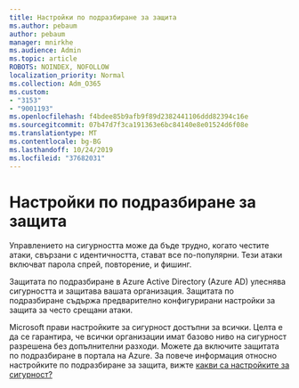 ```yaml
---
title: Настройки по подразбиране за защита
ms.author: pebaum
author: pebaum
manager: mnirkhe
ms.audience: Admin
ms.topic: article
ROBOTS: NOINDEX, NOFOLLOW
localization_priority: Normal
ms.collection: Adm_O365
ms.custom:
- "3153"
- "9001193"
ms.openlocfilehash: f4bdee85b9afb9f89d2382441106ddd82394c16e
ms.sourcegitcommit: 07b47d7f3ca191363e6bc84140e8e01524d6f08e
ms.translationtype: MT
ms.contentlocale: bg-BG
ms.lasthandoff: 10/24/2019
ms.locfileid: "37682031"
---
```

# <a name="security-defaults"></a>Настройки по подразбиране за защита

Управлението на сигурността може да бъде трудно, когато честите атаки, свързани с идентичността, стават все по-популярни. Тези атаки включват парола спрей, повторение, и фишинг.

Защитата по подразбиране в Azure Active Directory (Azure AD) улеснява сигурността и защитава вашата организация. Защитата по подразбиране съдържа предварително конфигурирани настройки за защита за често срещани атаки.

Microsoft прави настройките за сигурност достъпни за всички. Целта е да се гарантира, че всички организации имат базово ниво на сигурност разрешена без допълнителни разходи. Можете да включите защитата по подразбиране в портала на Azure. За повече информация относно настройките по подразбиране за защита, вижте [какви са настройките за сигурност?](https://docs.microsoft.com/azure/active-directory/conditional-access/concept-conditional-access-security-defaults)
